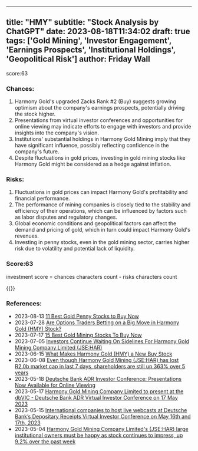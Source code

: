 
---
title: "HMY"
subtitle: "Stock Analysis by ChatGPT"
date: 2023-08-18T11:34:02
draft: true
tags: ['Gold Mining', 'Investor Engagement', 'Earnings Prospects', 'Institutional Holdings', 'Geopolitical Risk']
author: Friday Wall
---

score:63
### Chances:
1. Harmony Gold's upgraded Zacks Rank #2 (Buy) suggests growing optimism about the company's earnings prospects, potentially driving the stock higher.
2. Presentations from virtual investor conferences and opportunities for online viewing may indicate efforts to engage with investors and provide insights into the company's vision.
3. Institutions' substantial holdings in Harmony Gold Mining imply that they have significant influence, possibly reflecting confidence in the company's future.
4. Despite fluctuations in gold prices, investing in gold mining stocks like Harmony Gold might be considered as a hedge against inflation.
### Risks:
1. Fluctuations in gold prices can impact Harmony Gold's profitability and financial performance.
2. The performance of mining companies is closely tied to the stability and efficiency of their operations, which can be influenced by factors such as labor disputes and regulatory changes.
3. Global economic conditions and geopolitical factors can affect the demand and pricing of gold, which in turn could impact Harmony Gold's revenues.
4. Investing in penny stocks, even in the gold mining sector, carries higher risk due to volatility and potential lack of liquidity.
### Score:63
investment score = chances characters count - risks characters count

{{<tradingview symbol="NYSE:HMY">}}
### References:
- 2023-08-13 [11 Best Gold Penny Stocks to Buy Now](https://finance.yahoo.com/news/11-best-gold-penny-stocks-140224705.html?.tsrc=rss)
- 2023-07-28 [Are Options Traders Betting on a Big Move in Harmony Gold (HMY) Stock?](https://finance.yahoo.com/news/options-traders-betting-big-move-153900022.html?.tsrc=rss)
- 2023-07-17 [15 Best Gold Mining Stocks To Buy Now](https://finance.yahoo.com/news/15-best-gold-mining-stocks-133144981.html?.tsrc=rss)
- 2023-07-05 [Investors Continue Waiting On Sidelines For Harmony Gold Mining Company Limited (JSE:HAR)](https://finance.yahoo.com/news/investors-continue-waiting-sidelines-harmony-101031684.html?.tsrc=rss)
- 2023-06-15 [What Makes Harmony Gold (HMY) a New Buy Stock](https://finance.yahoo.com/news/makes-harmony-gold-hmy-buy-160005926.html?.tsrc=rss)
- 2023-06-08 [Even though Harmony Gold Mining (JSE:HAR) has lost R2.0b market cap in last 7 days, shareholders are still up 363% over 5 years](https://finance.yahoo.com/news/even-though-harmony-gold-mining-081856561.html?.tsrc=rss)
- 2023-05-18 [Deutsche Bank ADR Investor Conference: Presentations Now Available for Online Viewing](https://finance.yahoo.com/news/deutsche-bank-adr-investor-conference-123500956.html?.tsrc=rss)
- 2023-05-17 [Harmony Gold Mining Company Limited to present at the dbVIC - Deutsche Bank ADR Virtual Investor Conference on 17 May 2023](https://finance.yahoo.com/news/harmony-gold-mining-company-limited-185000174.html?.tsrc=rss)
- 2023-05-15 [International companies to host live webcasts at Deutsche Bank’s Depositary Receipts Virtual Investor Conference on May 16th and 17th, 2023](https://finance.yahoo.com/news/international-companies-host-live-webcasts-121500692.html?.tsrc=rss)
- 2023-05-04 [Harmony Gold Mining Company Limited's (JSE:HAR) large institutional owners must be happy as stock continues to impress, up 9.2% over the past week](https://finance.yahoo.com/news/harmony-gold-mining-company-limiteds-041029406.html?.tsrc=rss)


                